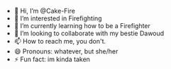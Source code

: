 - 👋 Hi, I’m @Cake-Fire
- 👀 I’m interested in Firefighting
- 🌱 I’m currently learning how to be a Firefighter
- 💞️ I’m looking to collaborate with my bestie Dawoud
- 📫 How to reach me, you don't. 
- 😄 Pronouns: whatever, but she/her
- ⚡ Fun fact: im kinda taken
<!---
Cake-Fire/Cake-Fire is a ✨ special ✨ repository because its `README.md` (this file) appears on your GitHub profile.
You can click the Preview link to take a look at your changes.
--->
